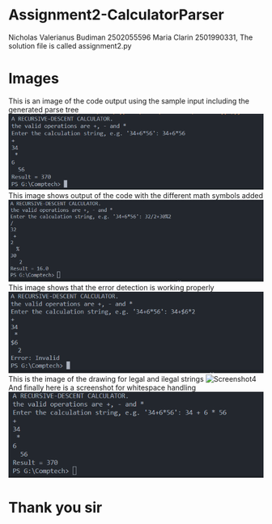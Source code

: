 # Assignment2-CalculatorParser
Nicholas Valerianus Budiman 2502055596 
Maria Clarin 2501990331, The solution file is called assignment2.py 
# Images
This is an image of the code output using the sample input including the generated parse tree 
![Screenshot](/images/output1.png)<br />
This image shows output of the code with the different math symbols added
![Screenshot2](/images/output2.png)<br />
This image shows that the error detection is working properly 
![Screenshot3](/images/output3.PNG)<br />
This is the image of the drawing for legal and ilegal strings
![Screenshot4](/images/Draw-on-paper.jpg)<br />
And finally here is a screenshot for whitespace handling
![Screenshot2](/images/output4.PNG)<br />


# Thank you sir
